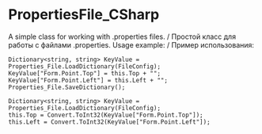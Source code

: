 # PropertiesFile_CSharp
A simple class for working with .properties files. / Простой класс для работы с файлами .properties.
Usage example: / Пример использования:

```
Dictionary<string, string> KeyValue = Properties_File.LoadDictionary(FileConfig);
KeyValue["Form.Point.Top"] = this.Top + "";
KeyValue["Form.Point.Left"] = this.Left + "";
Properties_File.SaveDictionary();
```
```
Dictionary<string, string> KeyValue = Properties_File.LoadDictionary(FileConfig);
this.Top = Convert.ToInt32(KeyValue["Form.Point.Top"]);
this.Left = Convert.ToInt32(KeyValue["Form.Point.Left"]);
```
